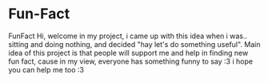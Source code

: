 # Fun-Fact
FunFact
Hi,
welcome in my project, i came up with this idea when i was.. sitting and doing nothing, and decided "hay let's do something useful". Main idea of this project is that people will support me and help in finding new fun fact, cause in my view, everyone has something funny to say :3 i hope you can help me too :3
